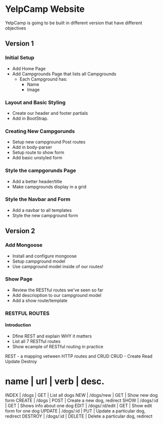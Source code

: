 # YelpCamp Website
YelpCamp is going to be built in different version that have different objectives

## Version 1

### Initial Setup
* Add Home Page
* Add Campgrounds Page that lists all Campgrounds
  * Each Campground has:
      * Name
      * Image

### Layout and Basic Styling
* Create our header and footer partials
* Add in BootStrap.

### Creating New Campgorunds
* Setup new campground Post routes
* Add in body-parser
* Setup route to show form
* Add basic unstyled form

### Style the campgorunds Page
* Add a better header/title
* Make campgrounds display in a grid

### Style the Navbar and Form
* Add a navbar to all templates
* Style the new campground form

## Version 2
### Add Mongoose
* Install and configure mongoose
* Setup campground model
* Use campground model inside of our routes!

### Show Page
* Review the RESTful routes we've seen so far
* Add descrioption to our campground model
* Add a show route/template

### RESTFUL ROUTES
#### Introduction
* Dfine REST and explain WHY it matters
* List all 7 RESTful routes
* Show ecample of RESTful routing in practice

REST - a mapping vetween HTTP routes and CRUD
CRUD - Create Read Update Destroy

name    |   url       | verb  | desc.
=============================================
INDEX   |  /dogs          | GET    | List all dogs
NEW     |  /dogs/new      | GET    | Show new dog form
CREATE  |  /dogs          | POST   | Create a new dog, redirect
SHOW    |  /dogs/:id      | GET    | Shows info about one dog
EDIT    |  /dogs/:id/edit | GET    | Show edit form for one dog
UPDATE  |  /dogs/:id      | PUT    | Update a particular dog, redirect
DESTROY |  /dogs/:id      | DELETE | Delete a particular dog, redirect
